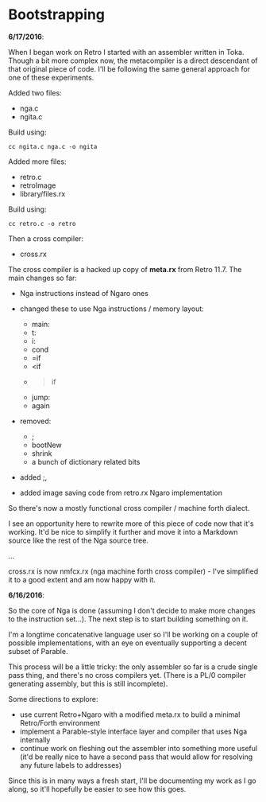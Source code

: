 # Bootstrapping

**6/17/2016**:

When I began work on Retro I started with an assembler written in Toka. Though
a bit more complex now, the metacompiler is a direct descendant of that original
piece of code. I'll be following the same general approach for one of these
experiments.

Added two files:

* nga.c
* ngita.c

Build using:

    cc ngita.c nga.c -o ngita

Added more files:

* retro.c
* retroImage
* library/files.rx

Build using:

    cc retro.c -o retro

Then a cross compiler:

* cross.rx

The cross compiler is a hacked up copy of **meta.rx** from Retro 11.7. The
main changes so far:

* Nga instructions instead of Ngaro ones
* changed these to use Nga instructions / memory layout:

  - main:
  - t:
  - i:
  - cond
  - =if
  - <if
  - >if
  - jump:
  - again

* removed:

  - ;
  - bootNew
  - shrink
  - a bunch of dictionary related bits

* added ;,
* added image saving code from retro.rx Ngaro implementation

So there's now a mostly functional cross compiler / machine forth dialect.

I see an opportunity here to rewrite more of this piece of code now that it's
working. It'd be nice to simplify it further and move it into a Markdown source
like the rest of the Nga source tree.

...

cross.rx is now nmfcx.rx (nga machine forth cross compiler) - I've simplified
it to a good extent and am now happy with it.

**6/16/2016**:

So the core of Nga is done (assuming I don't decide to make more changes to
the instruction set...). The next step is to start building something on it.

I'm a longtime concatenative language user so I'll be working on a couple of
possible implementations, with an eye on eventually supporting a decent subset
of Parable.

This process will be a little tricky: the only assembler so far is a crude
single pass thing, and there's no cross compilers yet. (There is a PL/0 compiler
generating assembly, but this is still incomplete).

Some directions to explore:

- use current Retro+Ngaro with a modified meta.rx to build a minimal Retro/Forth
  environment
- implement a Parable-style interface layer and compiler that uses Nga internally
- continue work on fleshing out the assembler into something more useful
  (it'd be really nice to have a second pass that would allow for resolving any
   future labels to addresses)

Since this is in many ways a fresh start, I'll be documenting my work as I go
along, so it'll hopefully be easier to see how this goes.
